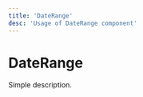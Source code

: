 ```yaml
---
title: 'DateRange'
desc: 'Usage of DateRange component'
---
```


# DateRange

Simple description.


